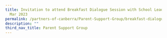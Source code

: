 ```yaml
---
title: Invitation to attend Breakfast Dialogue Session with School Leaders on 7
  Mar 2023
permalink: /partners-of-canberra/Parent-Support-Group/breakfast-dialogue-2023/
description: ""
third_nav_title: Parent Support Group
---
```

